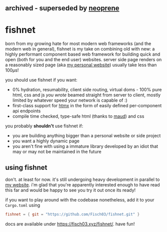 ## archived - superseded by [neoprene](https://github.com/Fisch03/neoprene)

# fishnet
born from my growing hate for most modern web frameworks (and the modern web in general), fishnet is my take on combining old with new: 
a highly performant component based web framework for building quick and open (both for you and the end user) websites.
server side page renders on a reasonably sized page (aka [my personal website](https://github.com/Fisch03/sakanaa.moe)) usually take less than 100μs!

you should use fishnet if you want:
- 0% hydration, resumability, client side routing, virtual doms - 100% pure html, css and js *you wrote* beamed straight from server to client, mostly limited by whatever speed your network is capable of :)
- first-class support for [htmx](https://htmx.org/) in the form of easily defined per-component api endpoints
- compile time checked, type-safe html (thanks to [maud](https://maud.lambda.xyz/)) and css

you probably **shouldn't** use fishnet if:
- you are building anything bigger than a personal website or side project
- you want a highly dynamic page
- you aren't fine with using a immature library developed by an idiot that may or may not be maintained in the future

## using fishnet
don't. at least for now. it's still undergoing heavy development in parallel to [my website](https://github.com/Fisch03/sakanaa.moe). 
i'm glad that you're apparently interested enough to have read this far and would be happy to see you try it out once its ready!

if you want to play around with the codebase nonetheless, add it to your `Cargo.toml` using
```toml
fishnet = { git = "https://github.com/Fisch03/fishnet.git" }
```
docs are available under https://fisch03.xyz/fishnet/. have fun!
